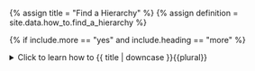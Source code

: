<!--------------------------------------------- TITLE AND DEFINITION starts -->

{% assign title = "Find a Hierarchy" %}
{% assign definition = site.data.how_to.find_a_hierarchy %}

<!--------------------------------------------- TITLE AND DEFINITION ends -->

{% if include.more == "yes" and include.heading == "more" %}
<details class='detailsCollapsible'><summary class='nobr'>Click to learn how to {{ title | downcase }}{{plural}}
</summary>
{% endif %}

{% if include.heading != "" and include.heading != "more" %}
{{include.heading}} How to {{title}}
{% endif %}

{% if include.table == "yes" %}
<table class='definitionTable'><tr><td>
{% endif %}

{% if include.definition == "bold" %}
<strong><i>In brief: </i>{{ definition }}</strong>
{% else %}
{% if include.definition != "no" %}
<strong><i>In brief: </i></strong> {{ definition }}
{% endif %}
{% endif %}

{% if include.table == "yes" %}
</td></tr></table>
{% endif %}

{% if include.more == "yes" and include.content == "more" and include.heading != "more" %}
<details class='detailsCollapsible'><summary class='nobr'>Click to learn how to {{ title | downcase }}{{plural}}
</summary>
{% endif %}

{% if include.content != "no" %}

<!--------------------------------------------- CONTENT starts -->

{% include image.html file='how-to/find-a-hierarchy-00.gif' url='yes' max-width='100' caption='The image illustrates points 1 and 2 below.' %}

**1. Access the design space map.**

Right click anywhere on the design space to access the design space map.

**2. Left-click on your desired destination.**

That should take you to the exact point you clicked on the map.

For your information, the design space is organized over a square perimeter around the workspace node, and each hierarchy is located on one of the cardinal directions. Hierarchies feature an ever-present white ring. The ring hints the direction in which a hierarchy is located.

| Hierarchy | Cardinal Direction | Direction | Keyboard Shortcut (Windows only) |
| :--- | :---: | :---: | :--- |
| **Sparta Data Mine** | North | &#8593; | <kbd>Ctrl</kbd> + <kbd>Alt</kbd> + <kbd>S</kbd> (*S for Sparta*) |
| **BRR trading System** | North East | &#8599; | <kbd>Ctrl</kbd> + <kbd>Alt</kbd> + <kbd>W</kbd> (*W for Weak Hands Buster*) |
| **WHB Trading System** | East | &#8594; | <kbd>Ctrl</kbd> + <kbd>Alt</kbd> + <kbd>B</kbd> (*B for Bull Run Rider*) |
| **Super Scripts** | South East | &#8600; | <kbd>Ctrl</kbd> + <kbd>Alt</kbd> + <kbd>Z</kbd> (*Z for, well...*) |
| **Network** | South | &#8595; | <kbd>Ctrl</kbd> + <kbd>Alt</kbd> + <kbd>N</kbd> (*N for Network*) |
| **Crypto Ecosystem** | South West | &#8601; | <kbd>Ctrl</kbd> + <kbd>Alt</kbd> + <kbd>E</kbd> (*E for Ecosystem*) |
| **Charting System** | West | &#8592; | <kbd>Ctrl</kbd> + <kbd>Alt</kbd> + <kbd>C</kbd> (*C for Charting System*) |
| **Masters Data Mine** | North West | &#8598; | <kbd>Ctrl</kbd> + <kbd>Alt</kbd> + <kbd>M</kbd> (*M for Masters*) |

<!--------------------------------------------- CONTENT ends -->

{% endif %}

{% if include.more == "yes" and include.extended == "more" and include.content != "more" and include.heading != "more" %}
<details class='detailsCollapsible'><summary class='nobr'>Click to learn how to {{ title | downcase }}{{plural}}
</summary>
{% endif %}

{% if include.extended != "no" %}

<!--------------------------------------------- EXTENDED starts -->

XXXXXXXXXXXXXXXXXXXXXXXXXXXXXXXXXXXXXXXXXXXXXXXXXXXXXX

<!--------------------------------------------- EXTENDED ends -->

{% endif %}

{% if include.more == "yes" %}
</details>
{% endif %}